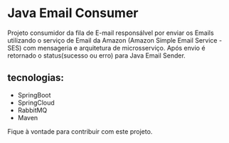 # Java Email Consumer
Projeto consumidor da fila de E-mail responsálvel por enviar os Emails utilizando o serviço de Email da Amazon (Amazon Simple Email Service - SES) com mensageria e arquitetura de microsserviço. Após envio é retornado o status(sucesso ou erro) para Java Email Sender.

## tecnologias:
* SpringBoot
* SpringCloud
* RabbitMQ
* Maven

Fique à vontade para contribuir com este projeto.
